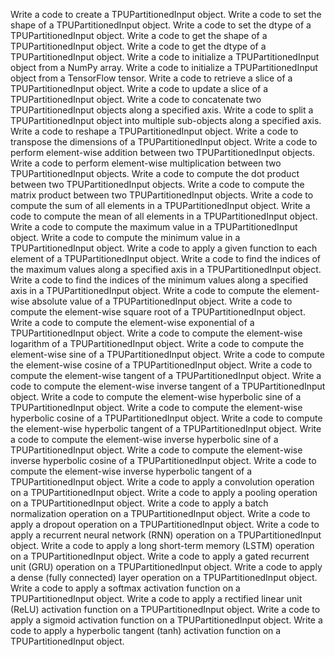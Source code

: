 Write a code to create a TPUPartitionedInput object.
Write a code to set the shape of a TPUPartitionedInput object.
Write a code to set the dtype of a TPUPartitionedInput object.
Write a code to get the shape of a TPUPartitionedInput object.
Write a code to get the dtype of a TPUPartitionedInput object.
Write a code to initialize a TPUPartitionedInput object from a NumPy array.
Write a code to initialize a TPUPartitionedInput object from a TensorFlow tensor.
Write a code to retrieve a slice of a TPUPartitionedInput object.
Write a code to update a slice of a TPUPartitionedInput object.
Write a code to concatenate two TPUPartitionedInput objects along a specified axis.
Write a code to split a TPUPartitionedInput object into multiple sub-objects along a specified axis.
Write a code to reshape a TPUPartitionedInput object.
Write a code to transpose the dimensions of a TPUPartitionedInput object.
Write a code to perform element-wise addition between two TPUPartitionedInput objects.
Write a code to perform element-wise multiplication between two TPUPartitionedInput objects.
Write a code to compute the dot product between two TPUPartitionedInput objects.
Write a code to compute the matrix product between two TPUPartitionedInput objects.
Write a code to compute the sum of all elements in a TPUPartitionedInput object.
Write a code to compute the mean of all elements in a TPUPartitionedInput object.
Write a code to compute the maximum value in a TPUPartitionedInput object.
Write a code to compute the minimum value in a TPUPartitionedInput object.
Write a code to apply a given function to each element of a TPUPartitionedInput object.
Write a code to find the indices of the maximum values along a specified axis in a TPUPartitionedInput object.
Write a code to find the indices of the minimum values along a specified axis in a TPUPartitionedInput object.
Write a code to compute the element-wise absolute value of a TPUPartitionedInput object.
Write a code to compute the element-wise square root of a TPUPartitionedInput object.
Write a code to compute the element-wise exponential of a TPUPartitionedInput object.
Write a code to compute the element-wise logarithm of a TPUPartitionedInput object.
Write a code to compute the element-wise sine of a TPUPartitionedInput object.
Write a code to compute the element-wise cosine of a TPUPartitionedInput object.
Write a code to compute the element-wise tangent of a TPUPartitionedInput object.
Write a code to compute the element-wise inverse tangent of a TPUPartitionedInput object.
Write a code to compute the element-wise hyperbolic sine of a TPUPartitionedInput object.
Write a code to compute the element-wise hyperbolic cosine of a TPUPartitionedInput object.
Write a code to compute the element-wise hyperbolic tangent of a TPUPartitionedInput object.
Write a code to compute the element-wise inverse hyperbolic sine of a TPUPartitionedInput object.
Write a code to compute the element-wise inverse hyperbolic cosine of a TPUPartitionedInput object.
Write a code to compute the element-wise inverse hyperbolic tangent of a TPUPartitionedInput object.
Write a code to apply a convolution operation on a TPUPartitionedInput object.
Write a code to apply a pooling operation on a TPUPartitionedInput object.
Write a code to apply a batch normalization operation on a TPUPartitionedInput object.
Write a code to apply a dropout operation on a TPUPartitionedInput object.
Write a code to apply a recurrent neural network (RNN) operation on a TPUPartitionedInput object.
Write a code to apply a long short-term memory (LSTM) operation on a TPUPartitionedInput object.
Write a code to apply a gated recurrent unit (GRU) operation on a TPUPartitionedInput object.
Write a code to apply a dense (fully connected) layer operation on a TPUPartitionedInput object.
Write a code to apply a softmax activation function on a TPUPartitionedInput object.
Write a code to apply a rectified linear unit (ReLU) activation function on a TPUPartitionedInput object.
Write a code to apply a sigmoid activation function on a TPUPartitionedInput object.
Write a code to apply a hyperbolic tangent (tanh) activation function on a TPUPartitionedInput object.